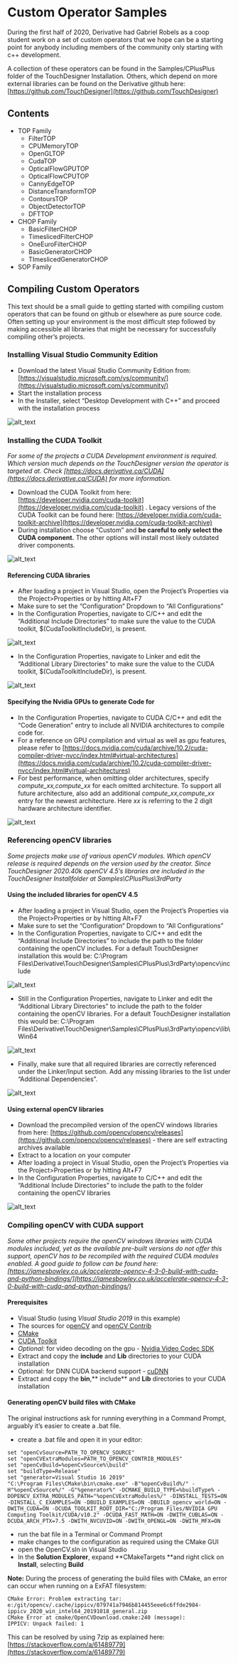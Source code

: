 # Custom Operator Samples

During the first half of 2020, Derivative had Gabriel Robels as a coop student work on a set of custom operators that we hope can be a starting point for anybody including members of the community only starting with c++ development.

A collection of these operators can be found in the Samples/CPlusPlus folder of the TouchDesigner Installation. Others, which depend on more external libraries can be found on the Derivative github here: [https://github.com/TouchDesigner](https://github.com/TouchDesigner)

## Contents

* TOP Family
  * FilterTOP
  * CPUMemoryTOP
  * OpenGLTOP
  * CudaTOP
  * OpticalFlowGPUTOP
  * OpticalFlowCPUTOP
  * CannyEdgeTOP
  * DistanceTransformTOP
  * ContoursTOP
  * ObjectDetectorTOP
  * DFTTOP
* CHOP Family
  * BasicFilterCHOP
  * TimeslicedFilterCHOP
  * OneEuroFilterCHOP
  * BasicGeneratorCHOP
  * TImeslicedGeneratorCHOP
* SOP Family

## Compiling Custom Operators

This text should be a small guide to getting started with compiling custom operators that can be found on github or elsewhere as pure source code. Often setting up your environment is the most difficult step followed by making accessible all libraries that might be necessary for successfully compiling other’s projects.

### Installing Visual Studio Community Edition

*   Download the latest Visual Studio Community Edition from: [https://visualstudio.microsoft.com/vs/community/](https://visualstudio.microsoft.com/vs/community/)
*   Start the installation process
*   In the Installer, select “Desktop Development with C++” and proceed with the installation process

![alt_text](images/image3.png "visual studio 2019 install options")

### Installing the CUDA Toolkit

_For some of the projects a CUDA Development environment is required. Which version much depends on the TouchDesigner version the operator is targeted at. Check [https://docs.derivative.ca/CUDA](https://docs.derivative.ca/CUDA) for more information._

*   Download the CUDA Toolkit from here: [https://developer.nvidia.com/cuda-toolkit](https://developer.nvidia.com/cuda-toolkit) . Legacy versions of the CUDA Toolkit can be found here: [https://developer.nvidia.com/cuda-toolkit-archive](https://developer.nvidia.com/cuda-toolkit-archive)
*   During installation choose “Custom” and **be careful to only select the CUDA component.** The other options will install most likely outdated driver components.

![alt_text](images/image4.png "NVIDIA CUDA Toolkit Installer")

#### Referencing CUDA libraries

*   After loading a project in Visual Studio, open the Project’s Properties via the Project>Properties or by hitting Alt+F7
*   Make sure to set the “Configuration“ Dropdown to “All Configurations”
*   In the Configuration Properties, navigate to C/C++ and edit the “Additional Include Directories” to make sure the value to the CUDA toolkit, $(CudaToolkitIncludeDir), is present.

![alt_text](images/image6.png "$(CudaToolkitIncludeDir)")

*   In the Configuration Properties, navigate to Linker and edit the “Additional Library Directories” to make sure the value to the CUDA toolkit, $(CudaToolkitIncludeDir), is present.

![alt_text](images/image9.png "$(CudaToolkitIncludeDir)")

#### Specifying the Nvidia GPUs to generate Code for

*   In the Configuration Properties, navigate to CUDA C/C++ and edit the “Code Generation” entry to include all NVIDIA architectures to compile code for. 
*   For a reference on GPU compilation and virtual as well as gpu features, please refer to [https://docs.nvidia.com/cuda/archive/10.2/cuda-compiler-driver-nvcc/index.html#virtual-architectures](https://docs.nvidia.com/cuda/archive/10.2/cuda-compiler-driver-nvcc/index.html#virtual-architectures)
*   For best performance, when omitting older architectures, specify _compute_xx,compute_xx_ for each omitted architecture. To support all future architecture, also add an additional _compute_xx,compute_xx_ entry for the newest architecture. Here _xx_ is referring to the 2 digit hardware architecture identifier.

![alt_text](images/image1.png "cuda architecture")

### Referencing openCV libraries

_Some projects make use of various openCV modules. Which openCV release is required depends on the version used by the creator. Since TouchDesigner 2020.40k openCV 4.5’s libraries are included in the TouchDesigner Installfolder at Samples\CPlusPlus\3rdParty_

#### Using the included libraries for openCV 4.5

*   After loading a project in Visual Studio, open the Project’s Properties via the Project>Properties or by hitting Alt+F7
*   Make sure to set the “Configuration“ Dropdown to “All Configurations”
*   In the Configuration Properties, navigate to C/C++ and edit the “Additional Include Directories” to include the path to the folder containing the openCV includes. For a default TouchDesigner installation this would be: C:\Program Files\Derivative\TouchDesigner\Samples\CPlusPlus\3rdParty\opencv\include

![alt_text](images/image7.png "openCV include directory")

*   Still in the Configuration Properties, navigate to Linker and edit the “Additional Library Directories” to include the path to the folder containing the openCV libraries. For a default TouchDesigner installation this would be: C:\Program Files\Derivative\TouchDesigner\Samples\CPlusPlus\3rdParty\opencv\lib\Win64

![alt_text](images/image9.png "openCV Linker")

*   Finally, make sure that all required libraries are correctly referenced under the Linker/Input section. Add any missing libraries to the list under “Additional Dependencies”.

![alt_text](images/image5.png "additional dependencies")

#### Using external openCV libraries

*   Download the precompiled version of the openCV windows libraries from here: [https://github.com/opencv/opencv/releases](https://github.com/opencv/opencv/releases) - there are self extracting archives available 
*   Extract to a location on your computer
*   After loading a project in Visual Studio, open the Project’s Properties via the Project>Properties or by hitting Alt+F7
*   In the Configuration Properties, navigate to C/C++ and edit the “Additional Include Directories” to include the path to the folder containing the openCV libraries

![alt_text](images/image2.png "image_tooltip")

### Compiling openCV with CUDA support

_Some other projects require the openCV windows libraries with CUDA modules included, yet as the available pre-built versions do not offer this support, openCV has to be recompiled with the required CUDA modules enabled. A good guide to follow can be found here: [https://jamesbowley.co.uk/accelerate-opencv-4-3-0-build-with-cuda-and-python-bindings/](https://jamesbowley.co.uk/accelerate-opencv-4-3-0-build-with-cuda-and-python-bindings/)_

#### Prerequisites

*   Visual Studio (using _Visual Studio 2019_ in this example)
*   The sources for o[penCV](https://github.com/opencv/opencv) and o[penCV Contrib](https://github.com/opencv/opencv_contrib)
*   [CMake](https://cmake.org/download/)
*   [CUDA Toolkit](https://developer.nvidia.com/cuda-toolkit)
*   _Optional:_ for video decoding on the gpu - [Nvidia Video Codec SDK](https://developer.nvidia.com/nvidia-video-codec-sdk)
*   Extract and copy the **include** and **Lib** directories to your CUDA installation
*   Optional: for DNN CUDA backend support - [cuDNN](https://developer.nvidia.com/rdp/form/cudnn-download-survey)
*   Extract and copy the **bin**,** include** and **Lib** directories to your CUDA installation

#### Generating openCV build files with CMake

The original instructions ask for running everything in a Command Prompt, arguably it’s easier to create a .bat file.

*   create a .bat file and open it in your editor:

```
set "openCvSource=PATH_TO_OPENCV_SOURCE"
set "openCVExtraModules=PATH_TO_OPENCV_CONTRIB_MODULES"
set "openCvBuild=%openCvSource%\build"
set "buildType=Release"
set "generator=Visual Studio 16 2019"
"C:\Program Files\CMake\bin\cmake.exe" -B"%openCvBuild%/" -H"%openCvSource%/" -G"%generator%" -DCMAKE_BUILD_TYPE=%buildType% -DOPENCV_EXTRA_MODULES_PATH="%openCVExtraModules%/" -DINSTALL_TESTS=ON -DINSTALL_C_EXAMPLES=ON -DBUILD_EXAMPLES=ON -DBUILD_opencv_world=ON -DWITH_CUDA=ON -DCUDA_TOOLKIT_ROOT_DIR="C:/Program Files/NVIDIA GPU Computing Toolkit/CUDA/v10.2" -DCUDA_FAST_MATH=ON -DWITH_CUBLAS=ON -DCUDA_ARCH_PTX=7.5 -DWITH_NVCUVID=ON -DWITH_OPENGL=ON -DWITH_MFX=ON
```

*   run the bat file in a Terminal or Command Prompt
*   make changes to the configuration as required using the CMake GUI
*   open the OpenCV.sln in Visual Studio
*   In the **Solution Explorer**, expand **CMakeTargets **and right click on **Install**, selecting **Build**

**Note:** During the process of generating the build files with CMake, an error can occur when running on a ExFAT filesystem: 

```
CMake Error: Problem extracting tar: e:/git/opencv/.cache/ippicv/879741a7946b814455eee6c6ffde2984-ippicv_2020_win_intel64_20191018_general.zip
CMake Error at cmake/OpenCVDownload.cmake:240 (message):
IPPICV: Unpack failed: 1
```

This can be resolved by using 7zip as explained here: [https://stackoverflow.com/a/61489779](https://stackoverflow.com/a/61489779)
